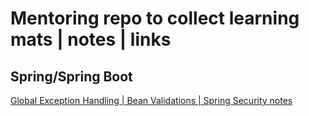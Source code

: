 # Mentoring repo to collect learning mats | notes | links

## Spring/Spring Boot

[Global Exception Handling | Bean Validations | Spring Security notes](https://github.com/gyulabodor/mentoring/blob/main/spring-exceptions-validation-security.md)
